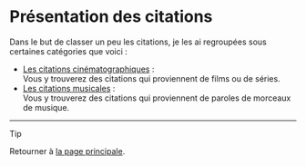 # Présentation des citations

Dans le but de classer un peu les citations, je les ai regroupées sous certaines catégories que voici :

- [Les citations cinématographiques](citations_cinema.md) :  
  Vous y trouverez des citations qui proviennent de films ou de séries.
- [Les citations musicales](citations_musique.md) :  
  Vous y trouverez des citations qui proviennent de paroles de morceaux de musique.

---

> [!TIP]  
> Retourner à [la page principale](../README.md).
